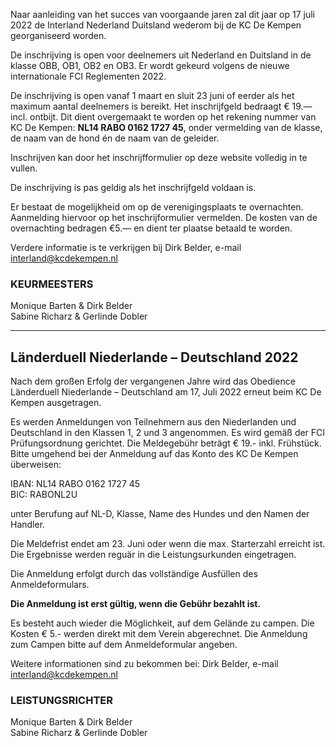 
Naar aanleiding van het succes van voorgaande jaren zal dit jaar op 17 juli 2022 de Interland Nederland Duitsland wederom bij de KC De Kempen georganiseerd worden.

De inschrijving is open voor deelnemers uit Nederland en Duitsland in de klasse OBB, OB1, OB2 en OB3. 
Er wordt gekeurd volgens de nieuwe internationale FCI Reglementen 2022. 

De inschrijving is open vanaf 1 maart en sluit 23 juni of eerder als het maximum aantal deelnemers is bereikt. 
Het inschrijfgeld bedraagt € 19.—incl. ontbijt. 
Dit dient overgemaakt te worden op het rekening nummer van KC De Kempen: **NL14 RABO 0162 1727 45**, onder vermelding van de klasse, de naam van de hond én de naam van de geleider.

Inschrijven kan door het inschrijfformulier op deze website volledig in te vullen.

De inschrijving is pas geldig als het inschrijfgeld voldaan is.

Er bestaat de mogelijkheid om op de verenigingsplaats te overnachten. 
Aanmelding hiervoor op het inschrijformulier vermelden. 
De kosten van de overnachting bedragen €5.— en dient ter plaatse betaald te worden.

Verdere informatie is te verkrijgen bij Dirk Belder, e-mail interland@kcdekempen.nl

### KEURMEESTERS 
Monique Barten & Dirk Belder  
Sabine Richarz & Gerlinde Dobler  

----

## Länderduell Niederlande – Deutschland 2022
Nach dem großen Erfolg der vergangenen Jahre wird das Obedience Länderduell Niederlande – Deutschland am 17, Juli 2022 erneut beim KC De Kempen ausgetragen.

Es werden Anmeldungen von Teilnehmern aus den Niederlanden und Deutschland in den Klassen 1, 2 und 3 angenommen. 
Es wird gemäß der FCI Prüfungsordnung gerichtet. Die Meldegebühr beträgt € 19.- inkl. Frühstück. 
Bitte umgehend bei der Anmeldung auf das Konto des KC De Kempen überweisen:

IBAN: NL14 RABO 0162 1727 45  
BIC: RABONL2U  

unter Berufung auf NL-D, Klasse, Name des Hundes und den Namen der Handler. 

Die Meldefrist endet am 23. Juni oder wenn die max. Starterzahl erreicht ist. Die Ergebnisse werden reguär in die Leistungsurkunden eingetragen.

Die Anmeldung erfolgt durch das vollständige Ausfüllen des Anmeldeformulars.

**Die Anmeldung ist erst gültig, wenn die Gebühr bezahlt ist.**

Es besteht auch wieder die Möglichkeit, auf dem Gelände zu campen. Die Kosten € 5.- werden direkt mit dem Verein abgerechnet. 
Die Anmeldung zum Campen bitte auf dem Anmeldeformular angeben.

Weitere informationen sind zu bekommen bei: Dirk Belder, e-mail interland@kcdekempen.nl

### LEISTUNGSRICHTER
Monique Barten & Dirk Belder  
Sabine Richarz & Gerlinde Dobler  

